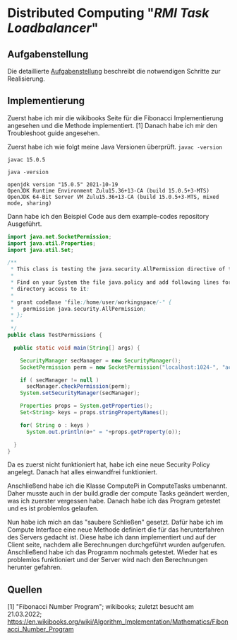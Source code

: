 # Distributed Computing "*RMI Task Loadbalancer*" 

## Aufgabenstellung
Die detaillierte [Aufgabenstellung](TASK.md) beschreibt die notwendigen Schritte zur Realisierung.

## Implementierung
Zuerst habe ich mir die wikibooks Seite für die Fibonacci Implementierung angesehen und die Methode implementiert. [1]
Danach habe ich mir den Troubleshoot guide angesehen.

Zuerst habe ich wie folgt meine Java Versionen überprüft.
`javac -version`
```shell
javac 15.0.5
```
`java -version`
```shell
openjdk version "15.0.5" 2021-10-19
OpenJDK Runtime Environment Zulu15.36+13-CA (build 15.0.5+3-MTS)
OpenJDK 64-Bit Server VM Zulu15.36+13-CA (build 15.0.5+3-MTS, mixed mode, sharing)
```

Dann habe ich den Beispiel Code aus dem example-codes repository Ausgeführt.
```java
import java.net.SocketPermission;
import java.util.Properties;
import java.util.Set;

/**
 * This class is testing the java.security.AllPermission directive of the java.policy file
 *
 * Find on your System the file java.policy and add following lines for recursively
 * directory access to it:
 * 
 * grant codeBase "file:/home/user/workingspace/-" {
 *   permission java.security.AllPermission;
 * };
 *
 */
public class TestPermissions {

  public static void main(String[] args) {

    SecurityManager secManager = new SecurityManager();
    SocketPermission perm = new SocketPermission("localhost:1024-", "accept,connect,listen");

    if ( secManager != null )
      secManager.checkPermission(perm);
    System.setSecurityManager(secManager);

    Properties props = System.getProperties();
    Set<String> keys = props.stringPropertyNames();

    for( String o : keys )
      System.out.println(o+" = "+props.getProperty(o));

  }
}
```
Da es zuerst nicht funktioniert hat, habe ich eine neue Security Policy angelegt. Danach hat alles einwandfrei funktioniert.

Anschließend habe ich die Klasse ComputePi in ComputeTasks umbenannt. Daher musste auch in der build.gradle der compute Tasks geändert werden, was ich zuerster vergessen habe. 
Danach habe ich das Program getestet und es ist problemlos gelaufen.

Nun habe ich mich an das "saubere Schließen" gesetzt.
Dafür habe ich im Compute Interface eine neue Methode definiert die für das herunterfahren des Servers gedacht ist. Diese habe ich dann implementiert und auf der Client seite, nachdem alle Berechnungen durchgeführt wurden aufgerufen. Anschließend habe ich das Programm nochmals getestet. Wieder hat es problemlos funktioniert und der Server wird nach den Berechnungen herunter gefahren.

## Quellen
[1] "Fibonacci Number Program"; wikibooks; zuletzt besucht am 21.03.2022; https://en.wikibooks.org/wiki/Algorithm_Implementation/Mathematics/Fibonacci_Number_Program
